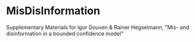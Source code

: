 # MisDisInformation
Supplementary Materials for Igor Douven &amp; Rainer Hegselmann, "Mis- and disinformation in a bounded confidence model"
